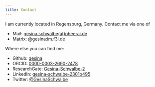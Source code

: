 ```yaml
---
title: Contact
---
```



I am currently located in Regensburg, Germany.
Contact me via one of

- Mail: [gesina.schwalbe(at)pheerai.de](mailto:gesina.schwalbe@pheerai.de)
- Matrix: @gesina:im.f3l.de

Where else you can find me:
- Github: [gesina][github]
- ORCID: [0000-0003-2690-2478][ORCID]
- ResearchGate: [Gesina-Schwalbe-2][researchgate]
- LinkedIn: [gesina-schwalbe-2301b495][linkedin]
- Twitter: [@GesinaSchwalbe][twitter]


[github]: https://github.com/gesina "Github Profile Gesina Schwalbe"
[ORCID]: https://orcid.org/0000-0003-2690-2478 "ORCID: 0000-0003-2690-2478"
[researchgate]: https://www.researchgate.net/profile/Gesina-Schwalbe-2
[linkedin]: https://www.linkedin.com/in/gesina-schwalbe-2301b495 "LinkedIn Profile Gesina Schwalbe"
[twitter]: https://twitter.com/GesinaSchwalbe "Twitter Profile Gesina Schwalbe"
